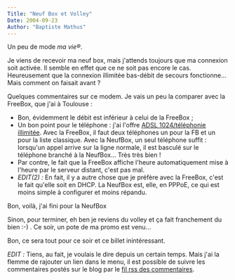 ```yaml
---
Title: "Neuf Box et Volley"
Date: 2004-09-23
Author: "Baptiste Mathus"
---
```




Un peu de mode *ma vie®*.

Je viens de recevoir ma neuf box, mais j'attends toujours que ma
connexion soit activée. Il semble en effet que ce ne soit pas encore le
cas. Heureusement que la connexion illimitée bas-débit de secours
fonctionne... Mais comment on faisait avant ?

Quelques commentaires sur ce modem. Je vais un peu la comparer avec la
FreeBox, que j'ai à Toulouse :

-   Bon, évidemment le débit est inférieur à celui de la FreeBox ;
-   Un bon point pour le téléphone : j'ai l'offre [ADSL 1024/téléphonie
    illimitée](http://www.neuf.fr/offres/adsl/). Avec la FreeBox, il
    faut deux téléphones un pour la FB et un pour la liste classique.
    Avec la NeufBox, un seul téléphone suffit : lorsqu'un appel arrive
    sur la ligne normale, il est basculé sur le téléphone branché à la
    NeufBox... Très très bien !
-   Par contre, le fait que la FreeBox affiche l'heure automatiquement
    mise à l'heure par le serveur distant, c'est pas mal.
-   *EDIT(2) :* En fait, il y a autre chose que je préfère avec la
    FreeBox, c'est le fait qu'elle soit en DHCP. La NeufBox est, elle,
    en PPPoE, ce qui est moins simple à configurer et moins répandu.

Bon, voilà, j'ai fini pour la NeufBox

Sinon, pour terminer, eh ben je reviens du volley et ça fait franchement
du bien :-) . Ce soir, un pote de ma promo est venu...

Bon, ce sera tout pour ce soir et ce billet inintéressant.

*EDIT :* Tiens, au fait, je voulais le dire depuis un certain temps.
Mais j'ai la flemme de rajouter un lien dans le menu, il est possible de
suivre les commentaires postés sur le blog par le [fil rss des
commentaires](http://batmat.net/dotclear/rss.php?type=co).

